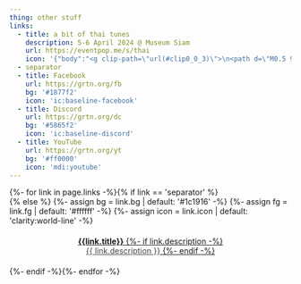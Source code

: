 ```yaml
---
thing: other stuff
links:
  - title: a bit of thai tunes
    description: 5-6 April 2024 @ Museum Siam
    url: https://eventpop.me/s/thai
    icon: '{"body":"<g clip-path=\"url(#clip0_0_3)\">\n<path d=\"M0.5 96.4C0.5 62.6 0.499999 45.8 7.1 32.9C12.9 21.6 22.1 12.3 33.4 6.6C46.3 -1.43051e-06 63.2 0 96.9 0H104C137.8 0 154.6 -1.43051e-06 167.5 6.6C178.8 12.4 188.1 21.6 193.8 32.9C200.4 45.8 200.4 62.7 200.4 96.4V103.5C200.4 137.3 200.4 154.1 193.8 167C188 178.3 178.8 187.6 167.5 193.3C154.6 199.9 137.7 199.9 104 199.9H96.9C63.1 199.9 46.3 199.9 33.4 193.3C22.1 187.5 12.8 178.3 7.1 167C0.499999 154.1 0.5 137.2 0.5 103.5V96.4Z\" fill=\"white\"/>\n<path d=\"M106.1 119.4C103.1 120.2 101.4 122.5 100.7 125.6L99.8 129.6C99 133.4 95.6 136.1 91.7 136C87.8 136 86.4 133.1 87.1 129L90.1 115.5C90.1 115.5 104.6 114.8 118.3 110.9C140.9 104.4 151.2 95.6 156.1 87.7C163.3 76 163.3 62.2 154.2 52.1C145.4 42.4 131.2 36.1 114.4 36C78.5 35.8 44.1 64.5 37.5 99.7C31 135 54.8 163.8 90.7 164C122.3 164.1 152.8 141.9 164.1 112.5C165.7 108.4 162 104.1 157.9 105.2C157.9 105.2 124.5 114.5 106.1 119.4ZM100.8 67.8C101.5 64.4 104.9 61.6 108.4 61.6C111.9 61.6 114.3 64.4 113.6 67.8L106.5 100C105.9 103.1 103.5 105.4 100.5 105.8L92.1 107L100.8 67.8Z\" fill=\"#260176\"/>\n</g>\n<defs>\n<clipPath id=\"clip0_0_3\">\n<rect width=\"201\" height=\"200\" fill=\"white\"/>\n</clipPath>\n</defs>","width":201,"height":201}'
  - separator
  - title: Facebook
    url: https://grtn.org/fb
    bg: '#1877f2'
    icon: 'ic:baseline-facebook'
  - title: Discord
    url: https://grtn.org/dc
    bg: '#5865f2'
    icon: 'ic:baseline-discord'
  - title: YouTube
    url: https://grtn.org/yt
    bg: '#ff0000'
    icon: 'mdi:youtube'
---
```


<div style="display: none">

:::lead
A compilation of helpful links provided by [Creatorsgarten](https://creatorsgarten.org/).
:::

</div>

<div style="display: flex; flex-direction: column; gap: 0.75rem">
{%- for link in page.links -%}{% if link == 'separator' %}<br>{% else %}
{%- assign bg = link.bg | default: '#1c1916' -%}
{%- assign fg = link.fg | default: '#ffffff' -%}
{%- assign icon = link.icon | default: 'clarity:world-line' -%}
<a href="{{link.url}}" style="padding: 0.25rem 0.5rem; display: flex; text-align: center; border-radius: 0.25rem; background: {{ bg }}; color: {{ fg }};">
<span style="font-size: 1.5em; display: flex; align-items: center; flex: none"><iconify-icon icon="{{ icon | escape }}"></iconify-icon></span>
<span style="flex: 1; padding: 0.25rem; display: block;"><strong>{{link.title}}</strong>
{%- if link.description -%}
<br><span style="opacity: 0.8">{{ link.description }}</span>
{%- endif -%}
</span>
<span style="font-size: 1.5em; display: flex; align-items: center; flex: none"><iconify-icon icon="mdi:chevron-right"></iconify-icon></span>
</a>
{%- endif -%}{%- endfor -%}
</div>
